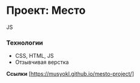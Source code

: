 # Проект: Место
JS

### Технологии

* CSS, HTML, JS
* Отзывчивая верстка

**Ссылки**
[https://musyokl.github.io/mesto-project/]
